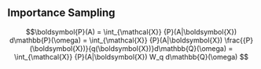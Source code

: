 

## Importance Sampling

$$\boldsymbol{P}(A) = \int_{\mathcal{X}} {P}(A|\boldsymbol{X}) d\mathbb{P}(\omega) = \int_{\mathcal{X}} {P}(A|\boldsymbol{X}) \frac{{P}(\boldsymbol{X})}{q(\boldsymbol{X})}d\mathbb{Q}(\omega) =  \int_{\mathcal{X}} {P}(A|\boldsymbol{X}) W_q d\mathbb{Q}(\omega) $$

